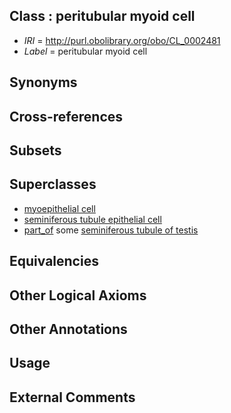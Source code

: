 
## Class : peritubular myoid cell

 * *IRI* = http://purl.obolibrary.org/obo/CL_0002481
 * *Label* = peritubular myoid cell

## Synonyms


## Cross-references


## Subsets


## Superclasses

 * [myoepithelial cell](../../CL/85/CL_0000185.md)
 * [seminiferous tubule epithelial cell](../../CL/25/CL_0002625.md)
 * [part_of](../../BFO/50/BFO_0000050.md) some [seminiferous tubule of testis](../../UBERON/43/UBERON_0001343.md)

## Equivalencies


## Other Logical Axioms


## Other Annotations


## Usage


## External Comments

